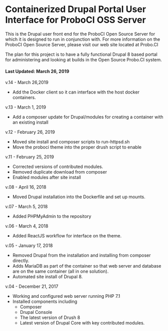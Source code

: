 # Containerized Drupal Portal User Interface for ProboCI OSS Server
This is the Drupal user front end for the ProboCI Open Source Server for which it is designed to run in conjunction with. For more information on the ProboCI Open Source Server, please visit our web site located at Probo.CI

The plan for this project is to have a fully functional Drupal 8 based portal for administering and looking at builds in the Open Source Probo.CI system.

#### Last Updated: March 26, 2019

v.14 - March 26,2019
  - Add the Docker client so it can interface with the host docker containers.

v.13 - March 1, 2019
  - Add a composer update for Drupal/modules for creating a container with an existing install

v.12 - February 26, 2019
  - Moved site install and composer scripts to run-httpsd.sh
  - Move the proboci theme into the proper drush script to enable

v.11 - February 25, 2019
  - Corrected versions of contributed modules.
  - Removed duplicate download from composer
  - Enabled modules after site install

v.08 - April 16, 2018
  - Moved Drupal installation into the Dockerfile and set up mounts.

v.07 - March 5, 2018
  - Added PHPMyAdmin to the repository

v.06 - March 4, 2018
  - Added ReactJS workflow for interface on the theme.

v.05 - January 17, 2018
  - Removed Drupal from the installation and installing from composer directly.
  - Adds MariaDB as part of the container so that web server and database are on the same container (all in one solution).
  - Automated site install of Drupal 8.

v.04 - December 21, 2017
  - Working and configured web server running PHP 7.1
  - Installed components including
    - Composer
    - Drupal Console
    - The latest version of Drush 8
    - Latest version of Drupal Core with key contributed modules.
